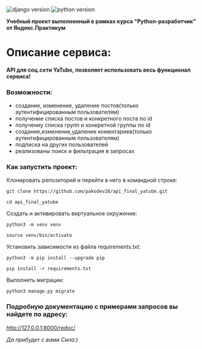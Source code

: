 ![django version](https://img.shields.io/badge/Django-2.2.6-green)
![python version](https://img.shields.io/badge/Python-3.7%20%7C%203.8%20%7C%203.9-green)

**Учебный проект выполненный в рамках курса "Python-разработчик" от Яндекс.Практикум**
# Описание сервиса:
#### API для соц.сети YaTube, позволяет использовать весь функционал сервиса!


### Возможности:
- создание, изменение, удаление постов(только аутентифицированным пользователям)
- получение списка постов и конкретного поста по id
- получениу списка групп и конкретной группы по id
- создание,изменение,удаление коментариев(только аутентифицированным пользователям)
- подписка на других пользователей
- реализованы поиск и фильтрация в запросах


### Как запустить проект:

Клонировать репозиторий и перейти в него в командной строке:

```
git clone https://github.com/pakodev28/api_final_yatube.git
```

```
cd api_final_yatube
```

Cоздать и активировать виртуальное окружение:

```
python3 -m venv venv
```

```
source venv/bin/activate
```

Установить зависимости из файла requirements.txt:

```
python3 -m pip install --upgrade pip
```

```
pip install -r requirements.txt
```

Выполнить миграции:

```
python3 manage.py migrate
```

### Подробную документацию с примерами запросов вы найдете по адресу:
http://127.0.0.1:8000/redoc/




*Да прибудет с вами Сила:)*
